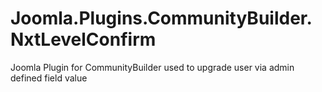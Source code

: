 # Joomla.Plugins.CommunityBuilder.NxtLevelConfirm
Joomla Plugin for CommunityBuilder used to upgrade user via admin defined field value
